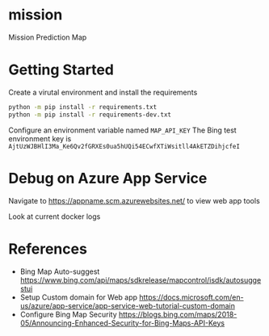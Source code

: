 # mission
Mission Prediction Map


# Getting Started

Create a virutal environment and install the requirements

```bash
python -m pip install -r requirements.txt
python -m pip install -r requirements-dev.txt
```

Configure an environment variable named `MAP_API_KEY` 
The Bing test environment key is `AjtUzWJBHlI3Ma_Ke6Qv2fGRXEs0ua5hUQi54ECwfXTiWsitll4AkETZDihjcfeI`

# Debug on Azure App Service

Navigate to https://appname.scm.azurewebsites.net/ to view web app tools 

Look at current docker logs

# References
- Bing Map Auto-suggest https://www.bing.com/api/maps/sdkrelease/mapcontrol/isdk/autosuggestui
- Setup Custom domain for Web app https://docs.microsoft.com/en-us/azure/app-service/app-service-web-tutorial-custom-domain
- Configure Bing Map Security https://blogs.bing.com/maps/2018-05/Announcing-Enhanced-Security-for-Bing-Maps-API-Keys
